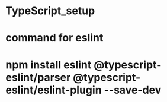 ﻿# TypeScript_setup
# command for eslint 
# npm install eslint @typescript-eslint/parser @typescript-eslint/eslint-plugin --save-dev
